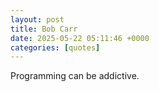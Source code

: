 ```yaml
---
layout: post
title: Bob Carr
date: 2025-05-22 05:11:46 +0000
categories: [quotes]
---
```


Programming can be addictive.  


